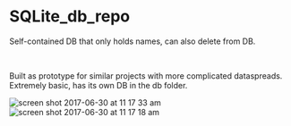 # SQLite_db_repo
<p>Self-contained DB that only holds names, can also delete from DB.</p><br/>
<p>Built as prototype for similar projects with more complicated dataspreads. Extremely basic, has its own DB in the db folder.</p>

![screen shot 2017-06-30 at 11 17 33 am](https://user-images.githubusercontent.com/22375594/27744610-cb6f173c-5d85-11e7-9396-e2fec577d289.png)
![screen shot 2017-06-30 at 11 17 18 am](https://user-images.githubusercontent.com/22375594/27744623-d5020e4e-5d85-11e7-87fe-fbefa9bb321a.png)
